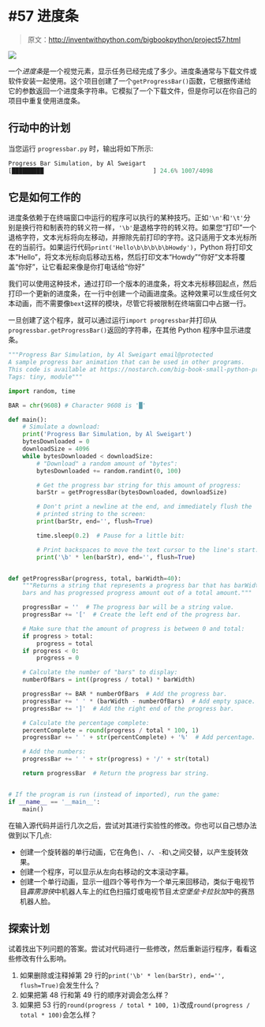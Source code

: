 # #57 进度条

> 原文：<http://inventwithpython.com/bigbookpython/project57.html>

![](img/9d995d63aaead72cad01120081eb8f75.png)

一个*进度条*是一个视觉元素，显示任务已经完成了多少。进度条通常与下载文件或软件安装一起使用。这个项目创建了一个`getProgressBar()`函数，它根据传递给它的参数返回一个进度条字符串。它模拟了一个下载文件，但是你可以在你自己的项目中重复使用进度条。

## 行动中的计划

当您运行 `progressbar.py` 时，输出将如下所示:

```py
Progress Bar Simulation, by Al Sweigart
[█████████                               ] 24.6% 1007/4098
```

## 它是如何工作的

进度条依赖于在终端窗口中运行的程序可以执行的某种技巧。正如`'\n'`和`'\t'`分别是换行符和制表符的转义符一样，`'\b'`是退格字符的转义符。如果您“打印”一个退格字符，文本光标将向左移动，并擦除先前打印的字符。这只适用于文本光标所在的当前行。如果运行代码`print('Hello\b\b\b\b\bHowdy')`，Python 将打印文本“Hello”，将文本光标向后移动五格，然后打印文本“Howdy”“你好”文本将覆盖“你好”，让它看起来像是你打电话给“你好”

我们可以使用这种技术，通过打印一个版本的进度条，将文本光标移回起点，然后打印一个更新的进度条，在一行中创建一个动画进度条。这种效果可以生成任何文本动画，而不需要像`bext`这样的模块，尽管它将被限制在终端窗口中占据一行。

一旦创建了这个程序，就可以通过运行`import progressbar`并打印从`progressbar.getProgressBar()`返回的字符串，在其他 Python 程序中显示进度条。

```py
"""Progress Bar Simulation, by Al Sweigart email@protected
A sample progress bar animation that can be used in other programs.
This code is available at https://nostarch.com/big-book-small-python-programming
Tags: tiny, module"""

import random, time

BAR = chr(9608) # Character 9608 is '█'

def main():
    # Simulate a download:
    print('Progress Bar Simulation, by Al Sweigart')
    bytesDownloaded = 0
    downloadSize = 4096
    while bytesDownloaded < downloadSize:
        # "Download" a random amount of "bytes":
        bytesDownloaded += random.randint(0, 100)

        # Get the progress bar string for this amount of progress:
        barStr = getProgressBar(bytesDownloaded, downloadSize)

        # Don't print a newline at the end, and immediately flush the
        # printed string to the screen:
        print(barStr, end='', flush=True)

        time.sleep(0.2)  # Pause for a little bit:

        # Print backspaces to move the text cursor to the line's start:
        print('\b' * len(barStr), end='', flush=True)


def getProgressBar(progress, total, barWidth=40):
    """Returns a string that represents a progress bar that has barWidth
    bars and has progressed progress amount out of a total amount."""

    progressBar = ''  # The progress bar will be a string value.
    progressBar += '['  # Create the left end of the progress bar.

    # Make sure that the amount of progress is between 0 and total:
    if progress > total:
        progress = total
    if progress < 0:
        progress = 0

    # Calculate the number of "bars" to display:
    numberOfBars = int((progress / total) * barWidth)

    progressBar += BAR * numberOfBars  # Add the progress bar.
    progressBar += ' ' * (barWidth - numberOfBars)  # Add empty space.
    progressBar += ']'  # Add the right end of the progress bar.

    # Calculate the percentage complete:
    percentComplete = round(progress / total * 100, 1)
    progressBar += ' ' + str(percentComplete) + '%'  # Add percentage.

    # Add the numbers:
    progressBar += ' ' + str(progress) + '/' + str(total)

    return progressBar  # Return the progress bar string.


# If the program is run (instead of imported), run the game:
if __name__ == '__main__':
    main() 
```

在输入源代码并运行几次之后，尝试对其进行实验性的修改。你也可以自己想办法做到以下几点:

*   创建一个旋转器的单行动画，它在角色`|`、`/`、`-`和`\`之间交替，以产生旋转效果。
*   创建一个程序，可以显示从左向右移动的文本滚动字幕。
*   创建一个单行动画，显示一组四个等号作为一个单元来回移动，类似于电视节目*霹雳游侠*中机器人车上的红色扫描灯或电视节目*太空堡垒卡拉狄加*中的赛昂机器人脸。

## 探索计划

试着找出下列问题的答案。尝试对代码进行一些修改，然后重新运行程序，看看这些修改有什么影响。

1.  如果删除或注释掉第 29 行的`print('\b' * len(barStr), end='', flush=True)`会发生什么？
2.  如果把第 48 行和第 49 行的顺序对调会怎么样？
3.  如果把 53 行的`round(progress / total * 100, 1)`改成`round(progress / total * 100)`会怎么样？
